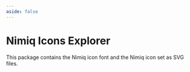 ```yaml
---
aside: false
---
```


# Nimiq Icons Explorer

This package contains the Nimiq icon font and the Nimiq icon set as SVG files.

<IconSet />
